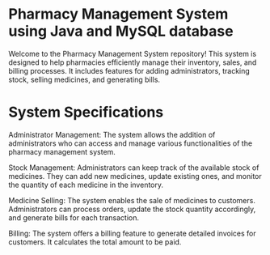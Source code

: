 # Pharmacy Management System using Java and MySQL database
Welcome to the Pharmacy Management System repository! This system is designed to help pharmacies efficiently manage their inventory, sales, and billing processes. It includes features for adding administrators, tracking stock, selling medicines, and generating bills.

# System Specifications
Administrator Management: The system allows the addition of administrators who can access and manage various functionalities of the pharmacy management system.

Stock Management: Administrators can keep track of the available stock of medicines. They can add new medicines, update existing ones, and monitor the quantity of each medicine in the inventory.

Medicine Selling: The system enables the sale of medicines to customers. Administrators can process orders, update the stock quantity accordingly, and generate bills for each transaction.

Billing: The system offers a billing feature to generate detailed invoices for customers. It calculates the total amount to be paid.
